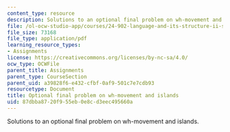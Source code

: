 ```yaml
---
content_type: resource
description: Solutions to an optional final problem on wh-movement and islands.
file: /ol-ocw-studio-app/courses/24-902-language-and-its-structure-ii-syntax-fall-2003/87dbba8720f955eb0e8cd3eec495660a_practiceps_ans.pdf
file_size: 73168
file_type: application/pdf
learning_resource_types:
- Assignments
license: https://creativecommons.org/licenses/by-nc-sa/4.0/
ocw_type: OCWFile
parent_title: Assignments
parent_type: CourseSection
parent_uid: a39828f6-e432-cfbf-0af9-501c7e7cdb93
resourcetype: Document
title: Optional final problem on wh-movement and islands
uid: 87dbba87-20f9-55eb-0e8c-d3eec495660a
---
```

Solutions to an optional final problem on wh-movement and islands.